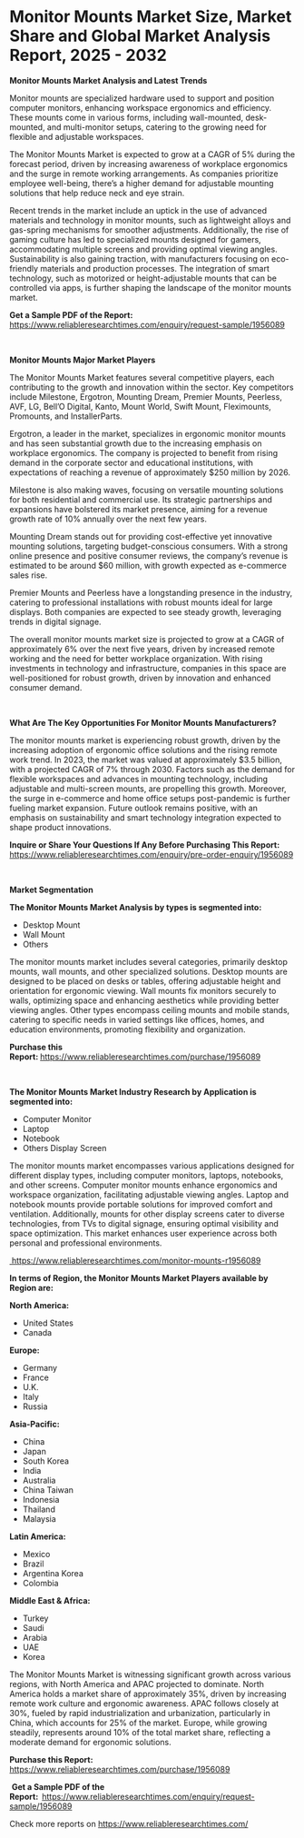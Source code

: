 <p><h1>Monitor Mounts Market Size, Market Share and Global Market Analysis Report, 2025 - 2032</h1></p><p><strong>Monitor Mounts Market Analysis and Latest Trends</strong></p>
<p><p>Monitor mounts are specialized hardware used to support and position computer monitors, enhancing workspace ergonomics and efficiency. These mounts come in various forms, including wall-mounted, desk-mounted, and multi-monitor setups, catering to the growing need for flexible and adjustable workspaces. </p><p>The Monitor Mounts Market is expected to grow at a CAGR of 5% during the forecast period, driven by increasing awareness of workplace ergonomics and the surge in remote working arrangements. As companies prioritize employee well-being, there’s a higher demand for adjustable mounting solutions that help reduce neck and eye strain.</p><p>Recent trends in the market include an uptick in the use of advanced materials and technology in monitor mounts, such as lightweight alloys and gas-spring mechanisms for smoother adjustments. Additionally, the rise of gaming culture has led to specialized mounts designed for gamers, accommodating multiple screens and providing optimal viewing angles. Sustainability is also gaining traction, with manufacturers focusing on eco-friendly materials and production processes. The integration of smart technology, such as motorized or height-adjustable mounts that can be controlled via apps, is further shaping the landscape of the monitor mounts market.</p></p>
<p><strong>Get a Sample PDF of the Report:&nbsp;</strong> <a href="https://www.reliableresearchtimes.com/enquiry/request-sample/1956089?utm_campaign=2638&utm_medium=2&utm_source=Github&utm_content=ia&utm_term=06042025&utm_id=monitor-mounts">https://www.reliableresearchtimes.com/enquiry/request-sample/1956089</a></p>
<p>&nbsp;</p>
<p><strong>Monitor Mounts Major Market Players</strong></p>
<p><p>The Monitor Mounts Market features several competitive players, each contributing to the growth and innovation within the sector. Key competitors include Milestone, Ergotron, Mounting Dream, Premier Mounts, Peerless, AVF, LG, Bell’O Digital, Kanto, Mount World, Swift Mount, Fleximounts, Promounts, and InstallerParts. </p><p>Ergotron, a leader in the market, specializes in ergonomic monitor mounts and has seen substantial growth due to the increasing emphasis on workplace ergonomics. The company is projected to benefit from rising demand in the corporate sector and educational institutions, with expectations of reaching a revenue of approximately $250 million by 2026.</p><p>Milestone is also making waves, focusing on versatile mounting solutions for both residential and commercial use. Its strategic partnerships and expansions have bolstered its market presence, aiming for a revenue growth rate of 10% annually over the next few years.</p><p>Mounting Dream stands out for providing cost-effective yet innovative mounting solutions, targeting budget-conscious consumers. With a strong online presence and positive consumer reviews, the company’s revenue is estimated to be around $60 million, with growth expected as e-commerce sales rise.</p><p>Premier Mounts and Peerless have a longstanding presence in the industry, catering to professional installations with robust mounts ideal for large displays. Both companies are expected to see steady growth, leveraging trends in digital signage.</p><p>The overall monitor mounts market size is projected to grow at a CAGR of approximately 6% over the next five years, driven by increased remote working and the need for better workplace organization. With rising investments in technology and infrastructure, companies in this space are well-positioned for robust growth, driven by innovation and enhanced consumer demand.</p></p>
<p>&nbsp;</p>
<p><strong>What Are The Key Opportunities For Monitor Mounts Manufacturers?</strong></p>
<p><p>The monitor mounts market is experiencing robust growth, driven by the increasing adoption of ergonomic office solutions and the rising remote work trend. In 2023, the market was valued at approximately $3.5 billion, with a projected CAGR of 7% through 2030. Factors such as the demand for flexible workspaces and advances in mounting technology, including adjustable and multi-screen mounts, are propelling this growth. Moreover, the surge in e-commerce and home office setups post-pandemic is further fueling market expansion. Future outlook remains positive, with an emphasis on sustainability and smart technology integration expected to shape product innovations.</p></p>
<p><strong>Inquire or Share Your Questions If Any Before Purchasing This Report:</strong> <a href="https://www.reliableresearchtimes.com/enquiry/pre-order-enquiry/1956089?utm_campaign=2638&utm_medium=2&utm_source=Github&utm_content=ia&utm_term=06042025&utm_id=monitor-mounts">https://www.reliableresearchtimes.com/enquiry/pre-order-enquiry/1956089</a></p>
<p>&nbsp;</p>
<p><strong>Market Segmentation</strong></p>
<p><strong>The Monitor Mounts Market Analysis by types is segmented into:</strong></p>
<p><ul><li>Desktop Mount</li><li>Wall Mount</li><li>Others</li></ul></p>
<p><p>The monitor mounts market includes several categories, primarily desktop mounts, wall mounts, and other specialized solutions. Desktop mounts are designed to be placed on desks or tables, offering adjustable height and orientation for ergonomic viewing. Wall mounts fix monitors securely to walls, optimizing space and enhancing aesthetics while providing better viewing angles. Other types encompass ceiling mounts and mobile stands, catering to specific needs in varied settings like offices, homes, and education environments, promoting flexibility and organization.</p></p>
<p><strong>Purchase this Report:&nbsp;</strong><a href="https://www.reliableresearchtimes.com/purchase/1956089?utm_campaign=2638&utm_medium=2&utm_source=Github&utm_content=ia&utm_term=06042025&utm_id=monitor-mounts">https://www.reliableresearchtimes.com/purchase/1956089</a></p>
<p>&nbsp;</p>
<p><strong>The Monitor Mounts Market Industry Research by Application is segmented into:</strong></p>
<p><ul><li>Computer Monitor</li><li>Laptop</li><li>Notebook</li><li>Others Display Screen</li></ul></p>
<p><p>The monitor mounts market encompasses various applications designed for different display types, including computer monitors, laptops, notebooks, and other screens. Computer monitor mounts enhance ergonomics and workspace organization, facilitating adjustable viewing angles. Laptop and notebook mounts provide portable solutions for improved comfort and ventilation. Additionally, mounts for other display screens cater to diverse technologies, from TVs to digital signage, ensuring optimal visibility and space optimization. This market enhances user experience across both personal and professional environments.</p></p>
<p><a href="https://www.reliableresearchtimes.com/monitor-mounts-r1956089?utm_campaign=2638&utm_medium=2&utm_source=Github&utm_content=ia&utm_term=06042025&utm_id=monitor-mounts">&nbsp;https://www.reliableresearchtimes.com/monitor-mounts-r1956089</a></p>
<p><strong>In terms of Region, the Monitor Mounts Market Players available by Region are:</strong></p>
<p>
    <p> <strong> North America: </strong>
        <ul>
            <li>United States</li>
            <li>Canada</li>
        </ul>
        </p> 
    <p> <strong> Europe: </strong>
        <ul>
            <li>Germany</li>
            <li>France</li>
            <li>U.K.</li>
            <li>Italy</li>
            <li>Russia</li>
        </ul>
        </p> 
    <p> <strong> Asia-Pacific: </strong>
        <ul>
            <li>China</li>
            <li>Japan</li>
            <li>South Korea</li>
            <li>India</li>
            <li>Australia</li>
            <li>China Taiwan</li>
            <li>Indonesia</li>
            <li>Thailand</li>
            <li>Malaysia</li>
        </ul>
        </p> 
    <p> <strong> Latin America: </strong>
        <ul>
            <li>Mexico</li>
            <li>Brazil</li>
            <li>Argentina Korea</li>
            <li>Colombia</li>
        </ul>
        </p> 
    <p> <strong> Middle East & Africa: </strong>
        <ul>
            <li>Turkey</li>
            <li>Saudi</li>
            <li>Arabia</li>
            <li>UAE</li>
            <li>Korea</li>
        </ul>
    </p>
    </p>
<p><p>The Monitor Mounts Market is witnessing significant growth across various regions, with North America and APAC projected to dominate. North America holds a market share of approximately 35%, driven by increasing remote work culture and ergonomic awareness. APAC follows closely at 30%, fueled by rapid industrialization and urbanization, particularly in China, which accounts for 25% of the market. Europe, while growing steadily, represents around 10% of the total market share, reflecting a moderate demand for ergonomic solutions.</p></p>
<p><strong>Purchase this Report: </strong><a href="https://www.reliableresearchtimes.com/purchase/1956089?utm_campaign=2638&utm_medium=2&utm_source=Github&utm_content=ia&utm_term=06042025&utm_id=monitor-mounts">https://www.reliableresearchtimes.com/purchase/1956089</a></p>
<p>&nbsp;<strong>Get a Sample PDF of the Report:&nbsp;&nbsp;</strong><a href="https://www.reliableresearchtimes.com/enquiry/request-sample/1956089?utm_campaign=2638&utm_medium=2&utm_source=Github&utm_content=ia&utm_term=06042025&utm_id=monitor-mounts">https://www.reliableresearchtimes.com/enquiry/request-sample/1956089</a></p>
<p><strong></strong></p>
<p>Check more reports on <a href="https://www.reliableresearchtimes.com/?utm_campaign=2638&utm_medium=2&utm_source=Github&utm_content=ia&utm_term=06042025&utm_id=monitor-mounts">https://www.reliableresearchtimes.com/</a></p>